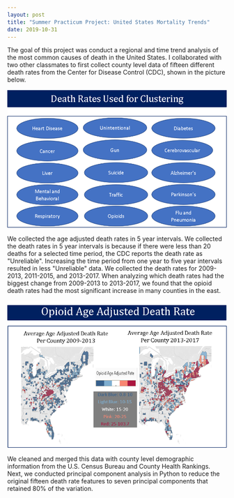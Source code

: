 ```yaml
---
layout: post
title: "Summer Practicum Project: United States Mortality Trends"
date: 2019-10-31
---
```


The goal of this project was conduct a regional and time trend analysis of the most common causes of death in the United States. I collaborated with two other classmates to first collect county level data of fifteen different death rates from the Center for Disease Control (CDC), shown in the picture below. 

![Image](https://github.com/brighamk/brighamk.github.io/blob/master/images/Picture2.png?raw=true)

We collected the age adjusted death rates in 5 year intervals. We collected the death rates in 5 year intervals is because if there were less than 20 deaths for a selected time period, the CDC reports the death rate as "Unreliable". Increasing the time period from one year to five year intervals resulted in less "Unreliable" data. We collected the death rates for 2009-2013, 2011-2015, and 2013-2017. When analyzing which death rates had the biggest change from 2009-2013 to 2013-2017, we found that the opioid death rates had the most significant increase in many counties in the east. 

![Image](https://github.com/brighamk/brighamk.github.io/blob/master/images/Picture4.png?raw=true)




We cleaned and merged this data with county level demographic information from the U.S. Census Bureau and County Health Rankings. Next, we conducted principal component analysis in Python to reduce the original fifteen death rate features to seven principal components that retained 80% of the variation. 
